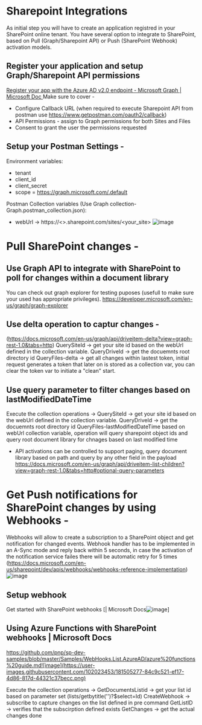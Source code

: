 # Sharepoint Integrations
As initial step you will have to create an application registred in your SharePoint online tenant.
You have several option to integrate to SharePoint, based on Pull (Graph/Sharepoint API) or Push (SharePoint Webhook) activation models.

## Register your application and setup Graph/Sharepoint API permissions
[Register your app with the Azure AD v2.0 endpoint - Microsoft Graph | Microsoft Doc
](https://docs.microsoft.com/en-us/graph/auth-register-app-v2)
Make sure to cover - 
* Configure Callback URL (when required to execute Sharepoint API from postman use https://www.getpostman.com/oauth2/callback)
* API Permissions - assign to Graph permissions for both Sites and Files
* Consent to grant the user the permissions requested

## Setup your Postman Settings - 
Environment variables:
* tenant
* client_id
* client_secret
* scope = https://graph.microsoft.com/.default

Postman Collection variables (Use Graph collection-Graph.postman_collection.json):
* webUrl -> https://<<host>>.sharepoint.com/sites/<your_site>
![image](https://user-images.githubusercontent.com/102023453/181501060-4ffd7341-a856-469c-ae7d-961980ac07c2.png)

# Pull SharePoint changes -
## Use Graph API to integrate with SharePoint to poll for changes within a document library
You can check out graph explorer for testing puposes (usefull to make sure your used has appropriate privileges).
https://developer.microsoft.com/en-us/graph/graph-explorer
 
## Use delta operation to captur changes -
 (https://docs.microsoft.com/en-us/graph/api/driveitem-delta?view=graph-rest-1.0&tabs=http)
  QuerySiteId -> get your site id based on the webUrl defined in the collection variable.
  QueryDriveId -> get the docuemnts root directory id
  QueryFiles-delta -> get all changes within lastest token, initial request generates a token that later on is stored as a collection var, you can clear the token var to initiate a "clean" start.
  
## Use query parameter to filter changes based on lastModifiedDateTime
Execute the collection operations -> 
  QuerySiteId -> get your site id based on the webUrl defined in the collection variable.
  QueryDriveId -> get the docuemnts root directory id
  QueryFiles-lastModifiedDateTime based on webUrl collection variable, operation will query sharepoint object ids and query root document library for chnages based on last modified time
  
* API activations can be controlled to support paging, query document library based on path and query by any other field in the payload
https://docs.microsoft.com/en-us/graph/api/driveitem-list-children?view=graph-rest-1.0&tabs=http#optional-query-parameters

# Get Push notifications for SharePoint changes by using Webhooks -
  
Webhooks will allow to create a subscription to a SharePoint object and get notification for changed events.
Webhook handler has to be implemented in an A-Sync mode and reply back within 5 seconds, in case the activation of the notification service failes there will be automatic retry for 5 times (https://docs.microsoft.com/en-us/sharepoint/dev/apis/webhooks/webhooks-reference-implementation)
![image](https://user-images.githubusercontent.com/102023453/181506793-cd3a5191-186f-495a-a00c-9d8223bc94c2.png)

## Setup webhook
Get started with SharePoint webhooks [| Microsoft Docs![image](https://user-images.githubusercontent.com/102023453/181505318-b70405fc-bf1f-45b4-ab71-3fe05976f612.png)]
  
## Using Azure Functions with SharePoint webhooks | Microsoft Docs
https://github.com/pnp/sp-dev-samples/blob/master/Samples/WebHooks.List.AzureAD/azure%20functions%20guide.md![image](https://user-images.githubusercontent.com/102023453/181505277-84c9c521-ef17-4d86-817d-44321c37becc.png)

Execute the collection operations -> 
  GetDocumentsListid -> get your list id based on parameter set (lists/getbytitle('<your documents folder>')?$select=Id)
  CreateWebhook -> subscribe to capture changes on the list defined in pre command
  GetListID -> verifies that the subscirption defined exists
  GetChanges -> get the actual changes done




